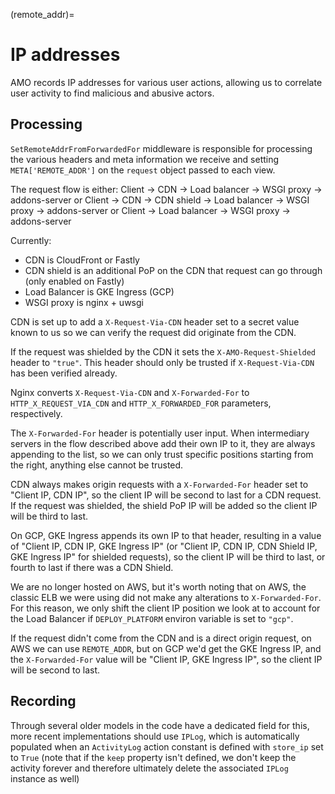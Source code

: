 (remote_addr)=

# IP addresses

AMO records IP addresses for various user actions, allowing us to correlate
user activity to find malicious and abusive actors. 

## Processing

`SetRemoteAddrFromForwardedFor` middleware is responsible for processing the
various headers and meta information we receive and setting
`META['REMOTE_ADDR']` on the `request` object passed to each view.

The request flow is either:
Client -> CDN -> Load balancer -> WSGI proxy -> addons-server
or
Client -> CDN -> CDN shield -> Load balancer -> WSGI proxy -> addons-server
or
Client -> Load balancer -> WSGI proxy -> addons-server

Currently:
- CDN is CloudFront or Fastly
- CDN shield is an additional PoP on the CDN that request can go through
  (only enabled on Fastly)
- Load Balancer is GKE Ingress (GCP)
- WSGI proxy is nginx + uwsgi

CDN is set up to add a `X-Request-Via-CDN` header set to a secret value known
to us so we can verify the request did originate from the CDN.

If the request was shielded by the CDN it sets the `X-AMO-Request-Shielded`
header to `"true"`. This header should only be trusted if `X-Request-Via-CDN`
has been verified already.

Nginx converts `X-Request-Via-CDN` and `X-Forwarded-For` to
`HTTP_X_REQUEST_VIA_CDN` and `HTTP_X_FORWARDED_FOR` parameters, respectively.

The `X-Forwarded-For` header is potentially user input. When intermediary
servers in the flow described above add their own IP to it, they are always
appending to the list, so we can only trust specific positions starting
from the right, anything else cannot be trusted.

CDN always makes origin requests with a `X-Forwarded-For` header set to
"Client IP, CDN IP", so the client IP will be second to last for a CDN
request. If the request was shielded, the shield PoP IP will be added so
the client IP will be third to last.

On GCP, GKE Ingress appends its own IP to that header, resulting
in a value of "Client IP, CDN IP, GKE Ingress IP" (or
"Client IP, CDN IP, CDN Shield IP, GKE Ingress IP" for shielded requests),
so the client IP will be third to last, or fourth to last if there was a
CDN Shield.

We are no longer hosted on AWS, but it's worth noting that on AWS, the classic
ELB we were using did not make any alterations to `X-Forwarded-For`. For this
reason, we only shift the client IP position we look at to account for the 
Load Balancer if `DEPLOY_PLATFORM` environ variable is set to `"gcp"`.

If the request didn't come from the CDN and is a direct origin request, on
AWS we can use `REMOTE_ADDR`, but on GCP we'd get the GKE Ingress IP, and the
`X-Forwarded-For` value will be "Client IP, GKE Ingress IP", so the client IP
will be second to last.

## Recording

Through several older models in the code have a dedicated field for this, 
more recent implementations should use `IPLog`, which is automatically
populated when an `ActivityLog` action constant is defined with `store_ip` set
to `True` (note that if the `keep` property isn't defined, we don't keep the
activity forever and therefore ultimately delete the associated `IPLog`
instance as well)


